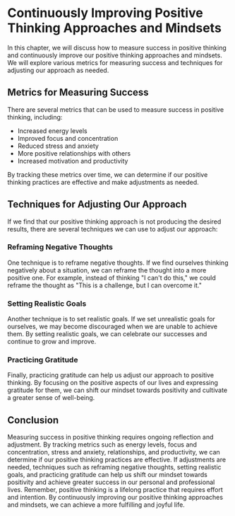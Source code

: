 Continuously Improving Positive Thinking Approaches and Mindsets
===================================================================================================================

In this chapter, we will discuss how to measure success in positive thinking and continuously improve our positive thinking approaches and mindsets. We will explore various metrics for measuring success and techniques for adjusting our approach as needed.

Metrics for Measuring Success
-----------------------------

There are several metrics that can be used to measure success in positive thinking, including:

* Increased energy levels
* Improved focus and concentration
* Reduced stress and anxiety
* More positive relationships with others
* Increased motivation and productivity

By tracking these metrics over time, we can determine if our positive thinking practices are effective and make adjustments as needed.

Techniques for Adjusting Our Approach
-------------------------------------

If we find that our positive thinking approach is not producing the desired results, there are several techniques we can use to adjust our approach:

### Reframing Negative Thoughts

One technique is to reframe negative thoughts. If we find ourselves thinking negatively about a situation, we can reframe the thought into a more positive one. For example, instead of thinking "I can't do this," we could reframe the thought as "This is a challenge, but I can overcome it."

### Setting Realistic Goals

Another technique is to set realistic goals. If we set unrealistic goals for ourselves, we may become discouraged when we are unable to achieve them. By setting realistic goals, we can celebrate our successes and continue to grow and improve.

### Practicing Gratitude

Finally, practicing gratitude can help us adjust our approach to positive thinking. By focusing on the positive aspects of our lives and expressing gratitude for them, we can shift our mindset towards positivity and cultivate a greater sense of well-being.

Conclusion
----------

Measuring success in positive thinking requires ongoing reflection and adjustment. By tracking metrics such as energy levels, focus and concentration, stress and anxiety, relationships, and productivity, we can determine if our positive thinking practices are effective. If adjustments are needed, techniques such as reframing negative thoughts, setting realistic goals, and practicing gratitude can help us shift our mindset towards positivity and achieve greater success in our personal and professional lives. Remember, positive thinking is a lifelong practice that requires effort and intention. By continuously improving our positive thinking approaches and mindsets, we can achieve a more fulfilling and joyful life.
